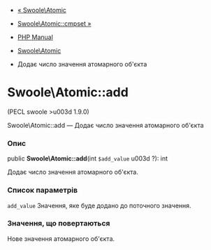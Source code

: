 - [« Swoole\Atomic](class.swoole-atomic.md)
- [Swoole\Atomic::cmpset »](swoole-atomic.cmpset.md)

- [PHP Manual](index.md)
- [Swoole\Atomic](class.swoole-atomic.md)
- Додає число значення атомарного об'єкта

# Swoole\Atomic::add

(PECL swoole \>u003d 1.9.0)

Swoole\Atomic::add — Додає число значення атомарного об'єкта

### Опис

public **Swoole\Atomic::add**(int `$add_value` u003d ?): int

Додає число значення атомарного об'єкта.

### Список параметрів

`add_value`
Значення, яке буде додано до поточного значення.

### Значення, що повертаються

Нове значення атомарного об'єкта.
